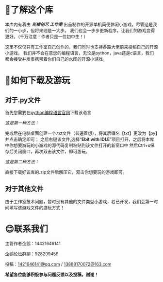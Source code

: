 **🧐了解这个库**
=
  本库内有着由 ***光棱创艺 工作室*** 出品制作的开源单机简便休闲小游戏，尽管这是我们的一小步，但将来则是一大步。
我们也会一步步更新程序，让我们的游戏变得更好。（千万注意！作者只是一位初中生！）

  这里不仅仅只有工作室自己创作的，我们同时也支持各路大佬前来投稿自己的开源小游戏，
我们并不会在意您的编程语言，无论是python，java还是c语言，我们都会接受并发表携带着你们自己的水印的开源小游戏。

**🥳如何下载及游玩**
=
对于.py文件
-
首先您需要在[python编程语言官网](https://www.python.org/downloads/)下载该语言

*这是第一种方法：*

完成后在电脑桌面创建一个.txt文件（普遍着想），将其后缀名【txt】更改为【py】并点击确定即可；
之后右键该文件,选择“**Ebit with IDLE**”项目打开，之后将本库中你想要游玩的小游戏的源代码复制粘贴到该文件打开的新窗口中
然后Ctrl+s保存后关闭窗口，再次双击该文件，即可游玩。

*这是第二种方法：*

直接下载好该库的.zip文件后解压它，双击你想要玩的游戏即可。

对于其他文件
-
由于工作室技术问题，暂时没有其他的文件类型小游戏，若已开发，我们会第一时间填写该游戏文件的游玩方式！

**😊联系我们**
=
主管作者企鹅：14421646141

企鹅论坛群聊：928209459

投稿：1421646141@qq.com / 13888170072@163.com

**希望各位能够积极参与问题反馈以及投稿，谢谢！**
